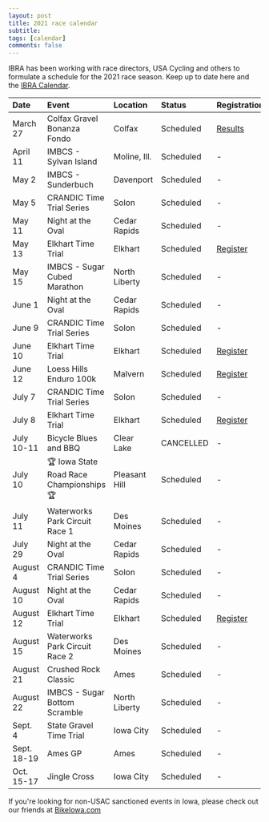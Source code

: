 ```yaml
---
layout: post
title: 2021 race calendar
subtitle: 
tags: [calendar]
comments: false
---
```


IBRA has been working with race directors, USA Cycling and others to formulate a schedule for the 2021 race season. Keep up to date here and the [IBRA Calendar](https://www.iowabicycleracing.org/schedule/).

|Date	|Event  | Location                                  | Status	|Registration	|
| :------     | :---                                      | :---                     | :---       | :---                                                                          |
|March 27     | Colfax Gravel Bonanza Fondo               | Colfax                   | Scheduled  | [Results](https://legacy.usacycling.org/results/index.php?year=2021&id=4906)  |
|April 11     | IMBCS - Sylvan Island                     | Moline, Ill.             | Scheduled  | -                                                                             |
|May 2        | IMBCS - Sunderbuch                        | Davenport                | Scheduled  | -                                                                             |
|May 5        | CRANDIC Time Trial Series                 | Solon                    | Scheduled  | -                                                                             |
|May 11       | Night at the Oval                         | Cedar Rapids             | Scheduled  | -                                                                             |
|May 13       | Elkhart Time Trial                        | Elkhart                  | Scheduled  | [Register](https://www.bikereg.com/elkhart-time-trials-may)                   |
|May 15       | IMBCS - Sugar Cubed Marathon              | North Liberty            | Scheduled  | -                                                                             |
|June 1       | Night at the Oval                         | Cedar Rapids             | Scheduled  | -                                                                             |
|June 9       | CRANDIC Time Trial Series                 | Solon                    | Scheduled  | -                                                                             |
|June 10      | Elkhart Time Trial                        | Elkhart                  | Scheduled  | [Register](https://www.bikereg.com/elkhart-time-trials-may)                   |
|June 12      | Loess Hills Enduro 100k                   | Malvern                  | Scheduled  | [Register](https://www.bikereg.com/loess-hills-enduro-100k)                   |
|July 7       | CRANDIC Time Trial Series                 | Solon                    | Scheduled  | -                                                                             |
|July 8       | Elkhart Time Trial                        | Elkhart                  | Scheduled  | [Register](https://www.bikereg.com/elkhart-time-trials-may)                   |
|July 10-11   | Bicycle Blues and BBQ                     | Clear Lake               | CANCELLED  | -                                                                             |
|July 10      | 🏆 Iowa State Road Race Championships 🏆  | Pleasant Hill            | Scheduled  | -                                                                             |
|July 11      | Waterworks Park Circuit Race 1            | Des Moines               | Scheduled  | -                                                                             |
|July 29      | Night at the Oval                         | Cedar Rapids             | Scheduled  | -                                                                             |
|August 4     | CRANDIC Time Trial Series                 | Solon                    | Scheduled  | -                                                                             |
|August 10    | Night at the Oval                         | Cedar Rapids             | Scheduled  | -                                                                             |
|August 12    | Elkhart Time Trial                        | Elkhart                  | Scheduled  | [Register](https://www.bikereg.com/elkhart-time-trials-may)                   |
|August 15    | Waterworks Park Circuit Race 2            | Des Moines               | Scheduled  | -                                                                             |
|August 21    | Crushed Rock Classic                      | Ames                     | Scheduled  | -                                                                             |
|August 22    | IMBCS - Sugar Bottom Scramble             | North Liberty            | Scheduled  | -                                                                             |
|Sept. 4      | State Gravel Time Trial                   | Iowa City                | Scheduled  | -                                                                             |
|Sept. 18-19  | Ames GP                                   | Ames                     | Scheduled  | -                                                                             |
|Oct. 15-17   | Jingle Cross                              | Iowa City                | Scheduled  | -                                                                             |

If you're looking for non-USAC sanctioned events in Iowa, please check out our friends at [BikeIowa.com](http://bikeiowa.com)
